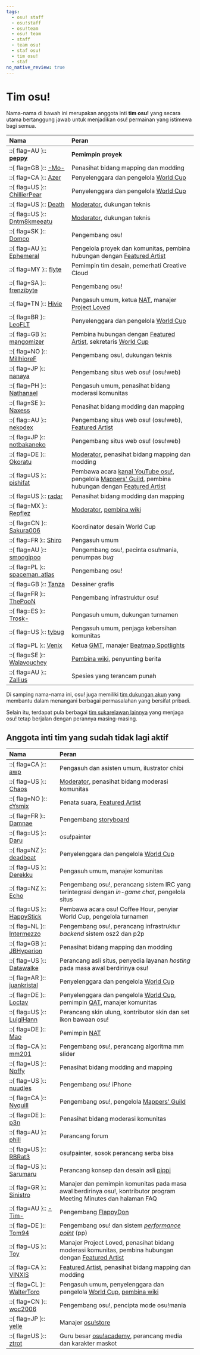 ```yaml
---
tags:
  - osu! staff
  - osu!staff
  - osu!team
  - osu! team
  - staff
  - team osu!
  - staf osu!
  - tim osu!
  - staf
no_native_review: true
---
```


# Tim osu!

Nama-nama di bawah ini merupakan anggota inti **tim osu!** yang secara utama bertanggung jawab untuk menjadikan osu! permainan yang istimewa bagi semua.

| Nama | Peran |
| :-- | :-- |
| ::{ flag=AU }:: **[peppy](https://osu.ppy.sh/users/2)** | **Pemimpin proyek** |
| ::{ flag=GB }:: [-Mo-](https://osu.ppy.sh/users/2202163) | Penasihat bidang mapping dan modding |
| ::{ flag=CA }:: [Azer](https://osu.ppy.sh/users/2155578) | Penyelenggara dan pengelola [World Cup](/wiki/Tournaments#official-world-cups) |
| ::{ flag=US }:: [ChillierPear](https://osu.ppy.sh/users/9501251) | Penyelenggara dan pengelola [World Cup](/wiki/Tournaments#official-world-cups) |
| ::{ flag=US }:: [Death](https://osu.ppy.sh/users/3242450) | [Moderator](/wiki/People/Global_Moderation_Team), dukungan teknis |
| ::{ flag=US }:: [Dntm8kmeeatu](https://osu.ppy.sh/users/5428812) | [Moderator](/wiki/People/Global_Moderation_Team), dukungan teknis |
| ::{ flag=SK }:: [Domco](https://osu.ppy.sh/users/3562660) | Pengembang osu! |
| ::{ flag=AU }:: [Ephemeral](https://osu.ppy.sh/users/102335) | Pengelola proyek dan komunitas, pembina hubungan dengan [Featured Artist](/wiki/People/Featured_Artists) |
| ::{ flag=MY }:: [flyte](https://osu.ppy.sh/users/3103765) | Pemimpin tim desain, pemerhati Creative Cloud |
| ::{ flag=SA }:: [frenzibyte](https://osu.ppy.sh/users/14210502) | Pengembang osu! |
| ::{ flag=TN }:: [Hivie](https://osu.ppy.sh/users/14102976) | Pengasuh umum, ketua [NAT](/wiki/People/Nomination_Assessment_Team), manajer [Project Loved](/wiki/Community/Project_Loved) |
| ::{ flag=BR }:: [LeoFLT](https://osu.ppy.sh/users/3668779) | Penyelenggara dan pengelola [World Cup](/wiki/Tournaments#official-world-cups) |
| ::{ flag=GB }:: [mangomizer](https://osu.ppy.sh/users/1893718) | Pembina hubungan dengan [Featured Artist](/wiki/People/Featured_Artists), sekretaris [World Cup](/wiki/Tournaments#official-world-cups) |
| ::{ flag=NO }:: [MillhioreF](https://osu.ppy.sh/users/941094) | Pengembang osu!, dukungan teknis |
| ::{ flag=JP }:: [nanaya](https://osu.ppy.sh/users/2387883) | Pengembang situs web osu! (osu!web) |
| ::{ flag=PH }:: [Nathanael](https://osu.ppy.sh/users/2295078) | Pengasuh umum, penasihat bidang moderasi komunitas |
| ::{ flag=SE }:: [Naxess](https://osu.ppy.sh/users/8129817) | Penasihat bidang modding dan mapping |
| ::{ flag=AU }:: [nekodex](https://osu.ppy.sh/users/102) | Pengembang situs web osu! (osu!web), [Featured Artist](https://osu.ppy.sh/beatmaps/artists/1) |
| ::{ flag=JP }:: [notbakaneko](https://osu.ppy.sh/users/10751776) | Pengembang situs web osu! (osu!web) |
| ::{ flag=DE }:: [Okoratu](https://osu.ppy.sh/users/1623405) | [Moderator](/wiki/People/Global_Moderation_Team), penasihat bidang mapping dan modding |
| ::{ flag=US }:: [pishifat](https://osu.ppy.sh/users/3178418) | Pembawa acara [kanal YouTube osu!](https://www.youtube.com/@osugame), pengelola [Mappers' Guild](/wiki/Community/Mappers_Guild), pembina hubungan dengan [Featured Artist](/wiki/People/Featured_Artists) |
| ::{ flag=US }:: [radar](https://osu.ppy.sh/users/7131099) | Penasihat bidang modding dan mapping |
| ::{ flag=MX }:: [Repflez](https://osu.ppy.sh/users/201392) | [Moderator](/wiki/People/Global_Moderation_Team), [pembina wiki](/wiki/People/osu!_wiki_maintainers) |
| ::{ flag=CN }:: [Sakura006](https://osu.ppy.sh/users/10365024) | Koordinator desain World Cup |
| ::{ flag=FR }:: [Shiro](https://osu.ppy.sh/users/113005) | Pengasuh umum |
| ::{ flag=AU }:: [smoogipoo](https://osu.ppy.sh/users/1040328) | Pengembang osu!, pecinta osu!mania, penumpas *bug* |
| ::{ flag=PL }:: [spaceman_atlas](https://osu.ppy.sh/users/3035836) | Pengembang osu! |
| ::{ flag=GB }:: [Tanza](https://osu.ppy.sh/users/10379965) | Desainer grafis |
| ::{ flag=FR }:: [ThePooN](https://osu.ppy.sh/users/718454) | Pengembang infrastruktur osu! |
| ::{ flag=ES }:: [Trosk-](https://osu.ppy.sh/users/3469385) | Pengasuh umum, dukungan turnamen |
| ::{ flag=US }:: [tybug](https://osu.ppy.sh/users/12092800) | Pengasuh umum, penjaga kebersihan komunitas |
| ::{ flag=PL }:: [Venix](https://osu.ppy.sh/users/5999631) | Ketua [GMT](/wiki/People/Global_Moderation_Team), manajer [Beatmap Spotlights](/wiki/Beatmap_Spotlights) |
| ::{ flag=SE }:: [Walavouchey](https://osu.ppy.sh/users/5773079) | [Pembina wiki](/wiki/People/osu!_wiki_maintainers), penyunting berita |
| ::{ flag=AU }:: [Zallius](https://osu.ppy.sh/users/55) | Spesies yang terancam punah |

Di samping nama-nama ini, osu! juga memiliki [tim dukungan akun](/wiki/People/Account_support_team) yang membantu dalam menangani berbagai permasalahan yang bersifat pribadi.

Selain itu, terdapat pula berbagai [tim sukarelawan lainnya](/wiki/People) yang menjaga osu! tetap berjalan dengan perannya masing-masing.

## Anggota inti tim yang sudah tidak lagi aktif

| Nama | Peran |
| :-- | :-- |
| ::{ flag=CA }:: [awp](https://osu.ppy.sh/users/2650) | Pengasuh dan asisten umum, ilustrator chibi |
| ::{ flag=US }:: [Chaos](https://osu.ppy.sh/users/2628870) | [Moderator](/wiki/People/Global_Moderation_Team), penasihat bidang moderasi komunitas |
| ::{ flag=NO }:: [cYsmix](https://osu.ppy.sh/users/272870) | Penata suara, [Featured Artist](https://osu.ppy.sh/beatmaps/artists/2) |
| ::{ flag=FR }:: [Damnae](https://osu.ppy.sh/users/989377) | Pengembang [storyboard](/wiki/Storyboard) |
| ::{ flag=US }:: [Daru](https://osu.ppy.sh/users/32480) | osu!painter |
| ::{ flag=NZ }:: [deadbeat](https://osu.ppy.sh/users/128370) | Penyelenggara dan pengelola [World Cup](/wiki/Tournaments#official-world-cups) |
| ::{ flag=US }:: [Derekku](https://osu.ppy.sh/users/91341) | Pengasuh umum, manajer komunitas |
| ::{ flag=NZ }:: [Echo](https://osu.ppy.sh/users/431) | Pengembang osu!, perancang sistem IRC yang terintegrasi dengan *in-game chat*, pengelola situs |
| ::{ flag=US }:: [HappyStick](https://osu.ppy.sh/users/256802) | Pembawa acara osu! Coffee Hour, penyiar World Cup, pengelola turnamen |
| ::{ flag=NL }:: [Intermezzo](https://osu.ppy.sh/users/136842) | Pengembang osu!, perancang infrastruktur *backend* sistem osz2 dan p2p |
| ::{ flag=GB }:: [JBHyperion](https://osu.ppy.sh/users/4879508) | Penasihat bidang mapping dan modding |
| ::{ flag=US }:: [Datawalke](https://osu.ppy.sh/users/142) | Perancang asli situs, penyedia layanan *hosting* pada masa awal berdirinya osu! |
| ::{ flag=AR }:: [juankristal](https://osu.ppy.sh/users/443656) | Penyelenggara dan pengelola [World Cup](/wiki/Tournaments#official-world-cups) |
| ::{ flag=DE }:: [Loctav](https://osu.ppy.sh/users/71366) | Penyelenggara dan pengelola [World Cup](/wiki/Tournaments#official-world-cups), pemimpin [QAT](/wiki/People/Quality_Assurance_Team/QAT_Leaders), manajer komunitas |
| ::{ flag=US }:: [LuigiHann](https://osu.ppy.sh/users/1079) | Perancang skin ulung, kontributor skin dan set ikon bawaan osu! |
| ::{ flag=DE }:: [Mao](https://osu.ppy.sh/users/2204515) | Pemimpin [NAT](/wiki/People/Nomination_Assessment_Team) |
| ::{ flag=CA }:: [mm201](https://osu.ppy.sh/users/30655) | Pengembang osu!, perancang algoritma mm slider |
| ::{ flag=US }:: [Noffy](https://osu.ppy.sh/users/1541323) | Penasihat bidang modding and mapping |
| ::{ flag=US }:: [nuudles](https://osu.ppy.sh/users/21312) | Pengembang osu! iPhone |
| ::{ flag=CA }:: [Nyquill](https://osu.ppy.sh/users/682935) | Pengembang osu!, pengelola [Mappers' Guild](/wiki/Community/Mappers_Guild) |
| ::{ flag=DE }:: [p3n](https://osu.ppy.sh/users/123703) | Penasihat bidang moderasi komunitas |
| ::{ flag=AU }:: [phill](https://osu.ppy.sh/users/53) | Perancang forum |
| ::{ flag=US }:: [RBRat3](https://osu.ppy.sh/users/307202) | osu!painter, sosok perancang serba bisa |
| ::{ flag=US }:: [Sarumaru](https://osu.ppy.sh/users/9427) | Perancang konsep dan desain asli [pippi](/wiki/Mascots#pippi) |
| ::{ flag=GR }:: [Sinistro](https://osu.ppy.sh/users/5530) | Manajer dan pemimpin komunitas pada masa awal berdirinya osu!, kontributor program Meeting Minutes dan halaman FAQ |
| ::{ flag=AU }:: [-Tim-](https://osu.ppy.sh/users/836963) | Pengembang [FlappyDon](https://github.com/ppy/osu-framework/tree/master/osu.Framework.Templates/templates/template-flappy) |
| ::{ flag=DE }:: [Tom94](https://osu.ppy.sh/users/1857058) | Pengembang osu! dan sistem [*performance point*](/wiki/Performance_points) (pp) |
| ::{ flag=US }:: [Toy](https://osu.ppy.sh/users/2757689) | Manajer Project Loved, penasihat bidang moderasi komunitas, pembina hubungan dengan [Featured Artist](/wiki/People/Featured_Artists) |
| ::{ flag=CA }:: [VINXIS](https://osu.ppy.sh/users/4323406) | [Featured Artist](https://osu.ppy.sh/beatmaps/artists/22), penasihat bidang mapping dan modding |
| ::{ flag=CL }:: [WalterToro](https://osu.ppy.sh/users/5281416) | Pengasuh umum, penyelenggara dan pengelola [World Cup](/wiki/Tournaments#official-world-cups), [pembina wiki](/wiki/People/osu!_wiki_maintainers) |
| ::{ flag=CN }:: [woc2006](https://osu.ppy.sh/users/1105845) | Pengembang osu!, pencipta mode osu!mania |
| ::{ flag=JP }:: [yelle](https://osu.ppy.sh/users/4916903) | Manajer [osu!store](https://osu.ppy.sh/store/listing) |
| ::{ flag=US }:: [ztrot](https://osu.ppy.sh/users/6347) | Guru besar [osu!academy](/wiki/Community/Video_series/osu!academy), perancang media dan karakter maskot |
